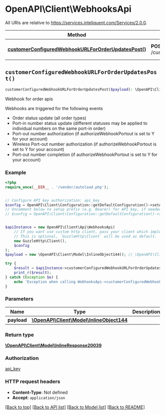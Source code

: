 # OpenAPI\Client\WebhooksApi

All URIs are relative to https://services.inteliquent.com/Services/2.0.0.

Method | HTTP request | Description
------------- | ------------- | -------------
[**customerConfiguredWebhookURLForOrderUpdatesPost()**](WebhooksApi.md#customerConfiguredWebhookURLForOrderUpdatesPost) | **POST** /customerConfiguredWebhookURLForOrderUpdates | Webhook for order apis


## `customerConfiguredWebhookURLForOrderUpdatesPost()`

```php
customerConfiguredWebhookURLForOrderUpdatesPost($payload): \OpenAPI\Client\Model\InlineResponse20039
```

Webhook for order apis

Webhooks are triggered for the following events <ul> <li>Order status update (all order types)</li> <li>Port-in number status update (different statuses may be applied to individual numbers on the same port-in order)</li> <li>Port-out number authorization (if authorizeWebhookPortout is set to Y for your account)</li> <li>Wireless Port-out number authorization (if authorizeWebhookPortout is set to Y for your account)</li><li> Port-out number completion (if authorizeWebhookPortout is set to Y for your account)</li> </ul>

### Example

```php
<?php
require_once(__DIR__ . '/vendor/autoload.php');


// Configure API key authorization: api_key
$config = OpenAPI\Client\Configuration::getDefaultConfiguration()->setApiKey('Authorization', 'YOUR_API_KEY');
// Uncomment below to setup prefix (e.g. Bearer) for API key, if needed
// $config = OpenAPI\Client\Configuration::getDefaultConfiguration()->setApiKeyPrefix('Authorization', 'Bearer');


$apiInstance = new OpenAPI\Client\Api\WebhooksApi(
    // If you want use custom http client, pass your client which implements `GuzzleHttp\ClientInterface`.
    // This is optional, `GuzzleHttp\Client` will be used as default.
    new GuzzleHttp\Client(),
    $config
);
$payload = new \OpenAPI\Client\Model\InlineObject144(); // \OpenAPI\Client\Model\InlineObject144

try {
    $result = $apiInstance->customerConfiguredWebhookURLForOrderUpdatesPost($payload);
    print_r($result);
} catch (Exception $e) {
    echo 'Exception when calling WebhooksApi->customerConfiguredWebhookURLForOrderUpdatesPost: ', $e->getMessage(), PHP_EOL;
}
```

### Parameters

Name | Type | Description  | Notes
------------- | ------------- | ------------- | -------------
 **payload** | [**\OpenAPI\Client\Model\InlineObject144**](../Model/InlineObject144.md)|  |

### Return type

[**\OpenAPI\Client\Model\InlineResponse20039**](../Model/InlineResponse20039.md)

### Authorization

[api_key](../../README.md#api_key)

### HTTP request headers

- **Content-Type**: Not defined
- **Accept**: `application/json`

[[Back to top]](#) [[Back to API list]](../../README.md#endpoints)
[[Back to Model list]](../../README.md#models)
[[Back to README]](../../README.md)
